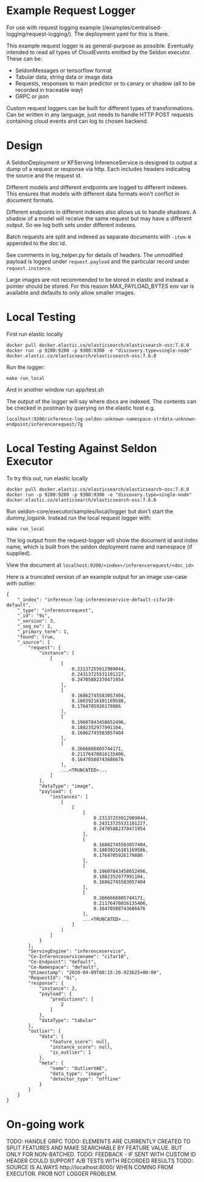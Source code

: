 # Example Request Logger

For use with request logging example (/examples/centralised-logging/request-logging/). The deployment yaml for this is there.

This example request logger is as general-purpose as possible. Eventually intended to read all types of CloudEvents emitted by the Seldon executor. These can be:

 - SeldonMessages or tensorflow format
 - Tabular data, string data or image data
 - Requests, responses to main predictor or to canary or shadow (all to be recorded in traceable way)
 - GRPC or json

Custom request loggers can be built for different types of transformations. Can be written in any language, just needs to handle HTTP POST requests containing cloud events and can log to chosen backend.

# Design

A SeldonDeployment or KFServing InferenceService is designed to output a dump of a request or response via http. Each includes headers indicating the source and the request id.

Different models and different endpoints are logged to different indexes. This ensures that models with different data formats won't conflict in document formats.

Different endpoints in different indexes also allows us to handle shadows. A shadow of a model will receive the same request but may have a different output. So we log both sets under different indexes.

Batch requests are split and indexed as separate documents with `-item-N` appended to the doc id.

See comments in log_helper.py for details of headers. The unmodified payload is logged under `request.payload` and the particular record under `request.instance`.

Large images are not recommended to be stored in elastic and instead a pointer should be stored. For this reason MAX_PAYLOAD_BYTES env var is available and defaults to only allow smaller images.

# Local Testing
First run elastic locally
```
docker pull docker.elastic.co/elasticsearch/elasticsearch-oss:7.6.0
docker run -p 9200:9200 -p 9300:9300 -e "discovery.type=single-node" docker.elastic.co/elasticsearch/elasticsearch-oss:7.6.0
```
Run the logger:
```
make run_local
```
And in another window run app/test.sh

The output of the logger will say where docs are indexed. The contents can be checked in postman by querying on the elastic host e.g.
```
localhost:9200/inference-log-seldon-unknown-namespace-strdata-unknown-endpoint/inferencerequest/7g
```

# Local Testing Against Seldon Executor

To try this out, run elastic locally
```
docker pull docker.elastic.co/elasticsearch/elasticsearch-oss:7.6.0
docker run -p 9200:9200 -p 9300:9300 -e "discovery.type=single-node" docker.elastic.co/elasticsearch/elasticsearch-oss:7.6.0
```

Run seldon-core/executor/samples/local/logger but don't start the dummy_logsink. Instead run the local request logger with:
```
make run_local
```
The log output from the request-logger will show the document id and index name, which is built from the seldon deployment name and namespace (if supplied).

View the document at `localhost:9200/<index>/inferencerequest/<doc_id>`

Here is a truncated version of an example output for an image use-case with outlier:

```
{
    "_index": "inference-log-inferenceservice-default-cifar10-default",
    "_type": "inferencerequest",
    "_id": "9i",
    "_version": 3,
    "_seq_no": 2,
    "_primary_term": 1,
    "found": true,
    "_source": {
        "request": {
            "instance": [
                [
                    [
                        0.23137255012989044,
                        0.24313725531101227,
                        0.24705882370471954
                    ],
                    [
                        0.16862745583057404,
                        0.18039216101169586,
                        0.1764705926179886
                    ],
                    [
                        0.19607843458652496,
                        0.1882352977991104,
                        0.16862745583057404
                    ],
                    [
                        0.2666666805744171,
                        0.21176470816135406,
                        0.16470588743686676
                    ],
                    ...<TRUNCATED>...
                ]
            ],
            "dataType": "image",
            "payload": {
                "instances": [
                    [
                        [
                            [
                                0.23137255012989044,
                                0.24313725531101227,
                                0.24705882370471954
                            ],
                            [
                                0.16862745583057404,
                                0.18039216101169586,
                                0.1764705926179886
                            ],
                            [
                                0.19607843458652496,
                                0.1882352977991104,
                                0.16862745583057404
                            ],
                            [
                                0.2666666805744171,
                                0.21176470816135406,
                                0.16470588743686676
                            ],
                            ...<TRUNCATED>...
                        ]
                    ]
                ]
            }
        },
        "ServingEngine": "inferenceservice",
        "Ce-Inferenceservicename": "cifar10",
        "Ce-Endpoint": "default",
        "Ce-Namespace": "default",
        "@timestamp": "2020-04-09T08:15:20.923625+00:00",
        "RequestId": "9i",
        "response": {
            "instance": 2,
            "payload": {
                "predictions": [
                    2
                ]
            },
            "dataType": "tabular"
        },
        "outlier": {
            "data": {
                "feature_score": null,
                "instance_score": null,
                "is_outlier": 1
            },
            "meta": {
                "name": "OutlierVAE",
                "data_type": "image",
                "detector_type": "offline"
            }
        }
    }
}
```


# On-going work


TODO: HANDLE GRPC
TODO: ELEMENTS ARE CURRENTLY CREATED TO SPLIT FEATURES AND MAKE SEARCHABLE BY FEATURE VALUE. BUT ONLY FOR NON-BATCHED.
TODO: FEEDBACK - IF SENT WITH CUSTOM ID HEADER COULD SUPPORT A/B TESTS WITH RECORDED RESULTS
TODO: SOURCE IS ALWAYS http://localhost:8000/ WHEN COMING FROM EXECUTOR. PROB NOT LOGGER PROBLEM.